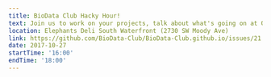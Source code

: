 ```yaml
---
title: BioData Club Hacky Hour!
text: Join us to work on your projects, talk about what's going on at OHSU, and learn things in a fun and supportive environment.
location: Elephants Deli South Waterfront (2730 SW Moody Ave)
link: https://github.com/BioData-Club/BioData-Club.github.io/issues/21
date: 2017-10-27
startTime: '16:00'
endTime: '18:00'
---
```

